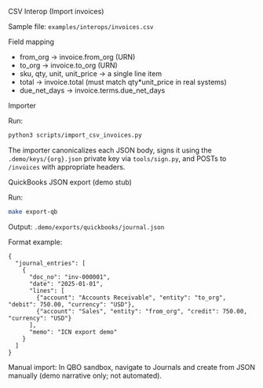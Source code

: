 CSV Interop (Import invoices)

Sample file: `examples/interops/invoices.csv`

Field mapping
- from_org → invoice.from_org (URN)
- to_org → invoice.to_org (URN)
- sku, qty, unit, unit_price → a single line item
- total → invoice.total (must match qty*unit_price in real systems)
- due_net_days → invoice.terms.due_net_days

Importer

Run:

```bash
python3 scripts/import_csv_invoices.py
```

The importer canonicalizes each JSON body, signs it using the `.demo/keys/{org}.json`
private key via `tools/sign.py`, and POSTs to `/invoices` with appropriate headers.

QuickBooks JSON export (demo stub)

Run:

```bash
make export-qb
```

Output: `.demo/exports/quickbooks/journal.json`

Format example:

```
{
  "journal_entries": [
    {
      "doc_no": "inv-000001",
      "date": "2025-01-01",
      "lines": [
        {"account": "Accounts Receivable", "entity": "to_org", "debit": 750.00, "currency": "USD"},
        {"account": "Sales", "entity": "from_org", "credit": 750.00, "currency": "USD"}
      ],
      "memo": "ICN export demo"
    }
  ]
}
```

Manual import: In QBO sandbox, navigate to Journals and create from JSON manually (demo narrative only; not automated).


